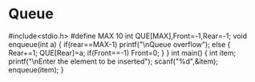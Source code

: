 # Queue
#include<stdio.h>
#define MAX 10
int QUE[MAX],Front=-1,Rear=-1;
void enqueue(int a)
{
  if(rear==MAX-1)
  printf("\nQueue overflow");
  else
  {
     Rear+=1;
     QUE[Rear]=a;
     if(Front==-1)
     Front=0;
     }
     }
     int main()
     {  int item;
        printf("\nEnter the element to be inserted");
        scanf("%d",&item);
        enqueue(item);
        }
